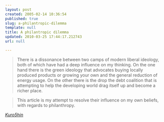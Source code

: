 ```yaml
---
layout: post
created: 2005-02-14 10:36:54
published: true
slug: a-philantropic-dilemma
template: null
title: A philantropic dilemma
updated: 2010-03-25 17:44:17.212743
url: null

---
```


>There is a dissonance between two camps of modern liberal ideology, both of which have had a deep influence on my thinking. On the one hand there is the green ideology that advocates buying locally produced products or growing your own and the general reduction of energy usage. On the other there is the drop the debt coalition that is attempting to help the developing world drag itself up and become a richer place.

> This article is my attempt to resolve their influence on my own beliefs, with regards to philanthropy. 

<cite><a href="http://www.kuro5hin.org/story/2005/2/11/896/36129">Kuro5hin</a></cite>



